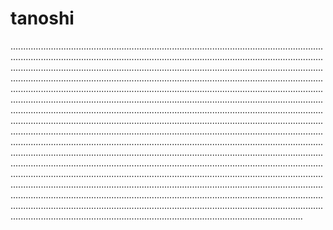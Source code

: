 # tanoshi

....................................................................................................................................................................................................................................................................................................................................................................................................................................................................................................................................................................................................................................................................................................................................................................................................................................................................................................................................................................................................................................................................................................................................................................................................................................................................................................................................................................................................................................................................................................................................................................................................................................................................................................................................................................................................................................................................................................................................................................................................................................................................................................................................................................................